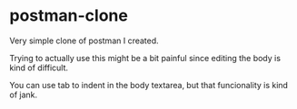 # postman-clone
Very simple clone of postman I created.

Trying to actually use this might be a bit painful since editing the body is kind of difficult.

You can use tab to indent in the body textarea, but that funcionality is kind of jank.
